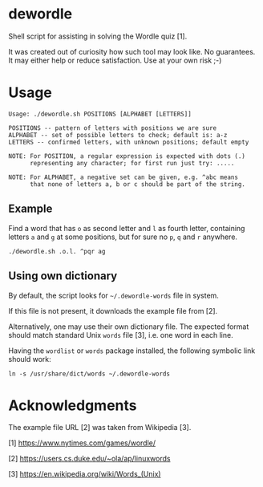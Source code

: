 dewordle
========

Shell script for assisting in solving the Wordle quiz [1].

It was created out of curiosity how such tool may look like.
No guarantees. It may either help or reduce satisfaction.
Use at your own risk ;-)


# Usage

```
Usage: ./dewordle.sh POSITIONS [ALPHABET [LETTERS]]

POSITIONS -- pattern of letters with positions we are sure
ALPHABET -- set of possible letters to check; default is: a-z
LETTERS -- confirmed letters, with unknown positions; default empty

NOTE: For POSITION, a regular expression is expected with dots (.)
      representing any character; for first run just try: .....

NOTE: For ALPHABET, a negative set can be given, e.g. ^abc means
      that none of letters a, b or c should be part of the string.
```


## Example

Find a word that has `o` as second letter and `l` as fourth letter,
containing letters `a` and `g` at some positions, but for sure
no `p`, `q` and `r` anywhere.

```
./dewordle.sh .o.l. ^pqr ag
```


## Using own dictionary

By default, the script looks for `~/.dewordle-words` file in system.

If this file is not present, it downloads the example file from [2].

Alternatively, one may use their own dictionary file. The expected
format should match standard Unix `words` file [3], i.e. one word
in each line.

Having the `wordlist` or `words` package installed, the following
symbolic link should work:

```
ln -s /usr/share/dict/words ~/.dewordle-words
```


# Acknowledgments

The example file URL [2] was taken from Wikipedia [3].

[1] https://www.nytimes.com/games/wordle/

[2] https://users.cs.duke.edu/~ola/ap/linuxwords

[3] https://en.wikipedia.org/wiki/Words_(Unix)
